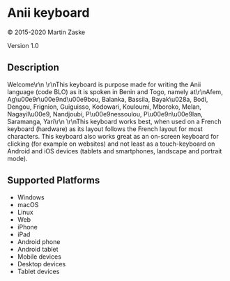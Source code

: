 Anii keyboard
==============

© 2015-2020 Martin Zaske

Version 1.0

Description
-----------

Welcome\r\n \r\nThis keyboard is purpose made for writing the Anii language (code BLO) as it is spoken in Benin and Togo, namely at\r\nAfem, Ag\u00e9r\u00e9nd\u00e9bou, Balanka, Bassila, Bayak\u028a, Bodi, Dengou, Frignion, Guiguisso, Kodowari, Kouloumi, Mboroko, Melan, Nagayil\u00e9, Nandjoubi, P\u00e9nessoulou, P\u00e9n\u00e9lan, Saramanga, Yari\r\n \r\nThis keyboard works best, when used on a French keyboard (hardware) as its layout follows the French layout for most characters. This keyboard also works great as an on-screen keyboard for clicking (for example on websites) and not least as a touch-keyboard on Android and iOS devices (tablets and smartphones, landscape and portrait mode).

Supported Platforms
-------------------
 * Windows
 * macOS
 * Linux
 * Web
 * iPhone
 * iPad
 * Android phone
 * Android tablet
 * Mobile devices
 * Desktop devices
 * Tablet devices

